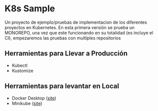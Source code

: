 
# K8s Sample

Un proyecto de ejemplo/pruebas de implementacion de los diferentes proyectos en Kubernetes. En esta primera versión se prueba un MONOREPO, una vez que este funcionando en su totalidad (es incluye el CI), empezaremos las pruebas con multiples repositorios


## Herramientas para Llevar a Producción

- Kubectl
- Kustomize



## Herramientas para levantar en Local

- Docker Desktop ([site](https://www.docker.com/products/docker-desktop/))
- Minikube ([site](https://minikube.sigs.k8s.io/docs/start/))

